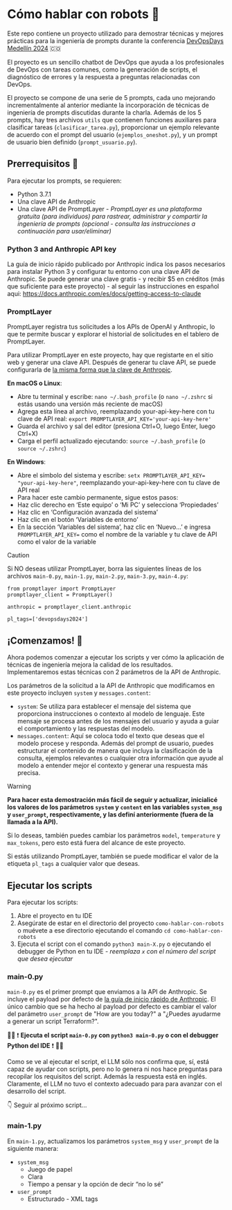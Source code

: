 # Cómo hablar con robots :robot:

Este repo contiene un proyecto utilizado para demostrar técnicas y mejores prácticas para la ingeniería de prompts durante la conferencia [DevOpsDays Medellín 2024](https://devopsdays.io/) :colombia:

El proyecto es un sencillo chatbot de DevOps que ayuda a los profesionales de DevOps con tareas comunes, como la generación de scripts, el diagnóstico de errores y la respuesta a preguntas relacionadas con DevOps.

El proyecto se compone de una serie de 5 prompts, cada uno mejorando incrementalmente al anterior mediante la incorporación de técnicas de ingeniería de prompts discutidas durante la charla. Además de los 5 prompts, hay tres archivos `utils` que contienen funciones auxiliares para clasificar tareas (`clasificar_tarea.py`), proporcionar un ejemplo relevante de acuerdo con el prompt del usuario (`ejemplos_oneshot.py`), y un prompt de usuario bien definido (`prompt_usuario.py`).

## Prerrequisitos :page_facing_up:

Para ejecutar los prompts, se requieren:
- Python 3.7.1
- Una clave API de Anthropic
- Una clave API de PromptLayer - *PromptLayer es una plataforma gratuita (para individuos) para rastrear, administrar y compartir la ingeniería de prompts (opcional - consulta las instrucciones a continuación para usar/eliminar)*

### Python 3 and Anthropic API key
La guía de inicio rápido publicado por Anthropic indica los pasos necesarios para instalar Python 3 y configurar tu entorno con una clave API de Anthropic. Se puede generar una clave gratis - y recibir $5 en créditos (más que suficiente para este proyecto) - al seguir las instrucciones en español aqui: https://docs.anthropic.com/es/docs/getting-access-to-claude

### PromptLayer

PromptLayer registra tus solicitudes a los APIs de OpenAI y Anthropic, lo que te permite buscar y explorar el historial de solicitudes en el tablero de PromptLayer.

Para utilizar PromptLayer en este proyecto, hay que registarte en el sitio web y generar una clave API. Después de generar tu clave API, se puede configurarla de [la misma forma que la clave de Anthropic](https://docs.anthropic.com/es/docs/quickstart-guide#paso-3-opcional-configura-tu-clave-de-api).

**En macOS o Linux**:
- Abre tu terminal y escribe: `nano ~/.bash_profile` (o `nano ~/.zshrc` si estás usando una versión más reciente de macOS)
- Agrega esta línea al archivo, reemplazando your-api-key-here con tu clave de API real: `export PROMPTLAYER_API_KEY='your-api-key-here'`
- Guarda el archivo y sal del editor (presiona Ctrl+O, luego Enter, luego Ctrl+X)
- Carga el perfil actualizado ejecutando: `source ~/.bash_profile` (o `source ~/.zshrc`)

**En Windows**:
- Abre el símbolo del sistema y escribe: `setx PROMPTLAYER_API_KEY= "your-api-key-here"`, reemplazando your-api-key-here con tu clave de API real
- Para hacer este cambio permanente, sigue estos pasos:
- Haz clic derecho en ‘Este equipo’ o ‘Mi PC’ y selecciona ‘Propiedades’
- Haz clic en ‘Configuración avanzada del sistema’
- Haz clic en el botón ‘Variables de entorno’
- En la sección ‘Variables del sistema’, haz clic en ‘Nuevo…’ e ingresa `PROMPTLAYER_API_KEY=` como el nombre de la variable y tu clave de API como el valor de la variable

> [!CAUTION]
> Si NO deseas utilizar PromptLayer, borra las siguientes líneas de los archivos `main-0.py`, `main-1.py`, `main-2.py`, `main-3.py`, `main-4.py`:
```
from promptlayer import PromptLayer
promptlayer_client = PromptLayer()
```
```
anthropic = promptlayer_client.anthropic
```
```
pl_tags=['devopsdays2024']
```

## ¡Comenzamos! :rocket:
Ahora podemos comenzar a ejecutar los scripts y ver cómo la aplicación de técnicas de ingeniería mejora la calidad de los resultados. Implementaremos estas técnicas con 2 parámetros de la API de Anthropic.

Los parámetros de la solicitud a la API de Anthropic que modificamos en este proyecto incluyen `system` y `messages.content`:
- `system`: Se utiliza para establecer el mensaje del sistema que proporciona instrucciones o contexto al modelo de lenguaje. Este mensaje se procesa antes de los mensajes del usuario y ayuda a guiar el comportamiento y las respuestas del modelo.
- `messages.content`: Aquí se coloca todo el texto que deseas que el modelo procese y responda. Además del prompt de usuario, puedes estructurar el contenido de manera que incluya la clasificación de la consulta, ejemplos relevantes o cualquier otra información que ayude al modelo a entender mejor el contexto y generar una respuesta más precisa.

> [!WARNING]
> **Para hacer esta demostración más fácil de seguir y actualizar, inicialicé los valores de los parámetros `system` y `content` en las variables `system_msg` y `user_prompt`, respectivamente, y las definí anteriormente (fuera de la llamada a la API).**

Si lo deseas, también puedes cambiar los parámetros `model`, `temperature` y `max_tokens`, pero esto está fuera del alcance de este proyecto.

Si estás utilizando PromptLayer, también se puede modificar el valor de la etiqueta `pl_tags` a cualquier valor que deseas.

## Ejecutar los scripts
Para ejecutar los scripts:
1. Abre el proyecto en tu IDE
2. Asegúrate de estar en el directorio del proyecto `como-hablar-con-robots` o muévete a ese directorio ejecutando el comando `cd como-hablar-con-robots`
3. Ejecuta el script con el comando `python3 main-X.py` o ejecutando el debugger de Python en tu IDE - *reemplaza `x` con el número del script que desea ejecutar*

### main-0.py
`main-0.py` es el primer prompt que enviamos a la API de Anthropic. Se incluye el payload por defecto de [la guía de inicio rápido de Anthropic](https://docs.anthropic.com/es/docs/quickstart-guide#paso-4-envia-tu-primera-solicitud-de-api). El único cambio que se ha hecho al payload por defecto es cambiar el valor del parámetro `user_prompt` de "How are you today?" a "¿Puedes ayudarme a generar un script Terraform?".

:woman_technologist: :exclamation: **Ejecuta el script `main-0.py` con `python3 main-0.py` o con el debugger Python del IDE** :exclamation: :woman_technologist:


Como se ve al ejecutar el script, el LLM sólo nos confirma que, sí, está capaz de ayudar con scripts, pero no lo genera ni nos hace preguntas para recopilar los requisitos del script. Además la respuesta está en inglés. Claramente, el LLM no tuvo el contexto adecuado para para avanzar con el desarrollo del script.

:point_down: Seguir al próximo script...

### main-1.py
En `main-1.py`, actualizamos los parámetros `system_msg` y `user_prompt` de la siguiente manera:
- `system_msg`
    - Juego de papel
    - Clara
    - Tiempo a pensar y la opción de decir “no lo sé”
- `user_prompt`
    - Estructurado - XML tags

